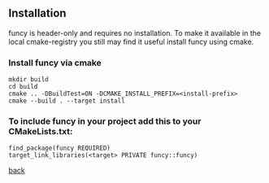 ## Installation
funcy is header-only and requires no installation. To make it available in the local cmake-registry you still may find it useful install funcy using cmake.


### Install funcy via cmake
```
mkdir build
cd build
cmake .. -DBuildTest=ON -DCMAKE_INSTALL_PREFIX=<install-prefix>
cmake --build . --target install
```
### To include funcy in your project add this to your CMakeLists.txt:
```
find_package(funcy REQUIRED)
target_link_libraries(<target> PRIVATE funcy::funcy)
```
[back](README.md)